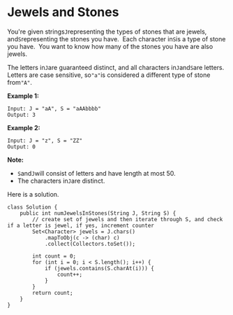 # Jewels and Stones

You're given strings`J`representing the types of stones that are jewels, and`S`representing the stones you have.  Each character in`S`is a type of stone you have.  You want to know how many of the stones you have are also jewels.

The letters in`J`are guaranteed distinct, and all characters in`J`and`S`are letters. Letters are case sensitive, so`"a"`is considered a different type of stone from`"A"`.

**Example 1:**

```
Input: J = "aA", S = "aAAbbbb"
Output: 3
```

**Example 2:**

```
Input: J = "z", S = "ZZ"
Output: 0
```

**Note:**

* `S`and`J`will consist of letters and have length at most 50.
* The characters in`J`are distinct.

Here is a solution. 

```
class Solution {
    public int numJewelsInStones(String J, String S) {
        // create set of jewels and then iterate through S, and check if a letter is jewel, if yes, increment counter
        Set<Character> jewels = J.chars()
            .mapToObj(c -> (char) c)
            .collect(Collectors.toSet());
        
        int count = 0;
        for (int i = 0; i < S.length(); i++) {
            if (jewels.contains(S.charAt(i))) {
                count++;
            }
        }
        return count;
    }
}
```



